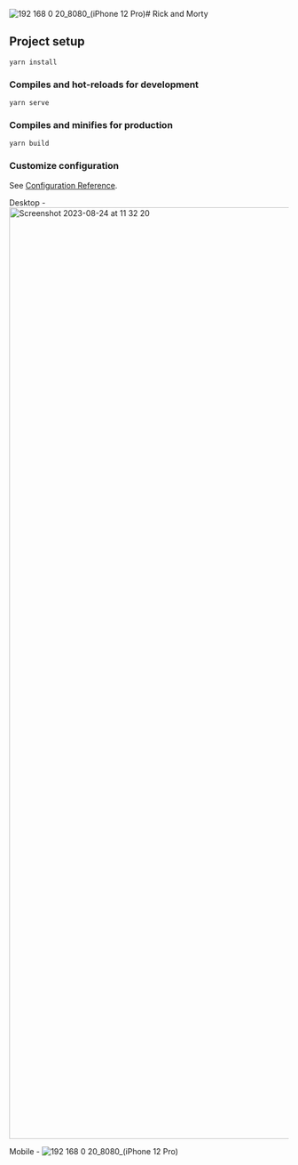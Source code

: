 ![192 168 0 20_8080_(iPhone 12 Pro)](https://github.com/dorne-higital/rick-and-morty/assets/126578655/fcb2ceb3-1a01-4e50-9b17-8a89fa3cec62)# Rick and Morty

## Project setup
```
yarn install
```

### Compiles and hot-reloads for development
```
yarn serve
```

### Compiles and minifies for production
```
yarn build
```

### Customize configuration
See [Configuration Reference](https://cli.vuejs.org/config/).

Desktop - 
<img width="1676" alt="Screenshot 2023-08-24 at 11 32 20" src="https://github.com/dorne-higital/rick-and-morty/assets/126578655/2a5be357-d383-465b-8aae-d529ac810955">

Mobile - 
![192 168 0 20_8080_(iPhone 12 Pro)](https://github.com/dorne-higital/rick-and-morty/assets/126578655/394f4f3b-e8d7-4f6f-b2ca-11ae29606b77)
